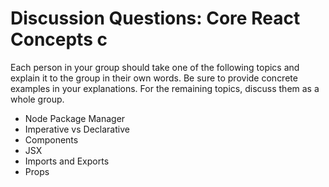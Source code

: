 # Discussion Questions: Core React Concepts c

Each person in your group should take one of the following topics and explain it
to the group in their own words. Be sure to provide concrete examples in your
explanations. For the remaining topics, discuss them as a whole group.

- Node Package Manager
- Imperative vs Declarative
- Components
- JSX
- Imports and Exports
- Props
